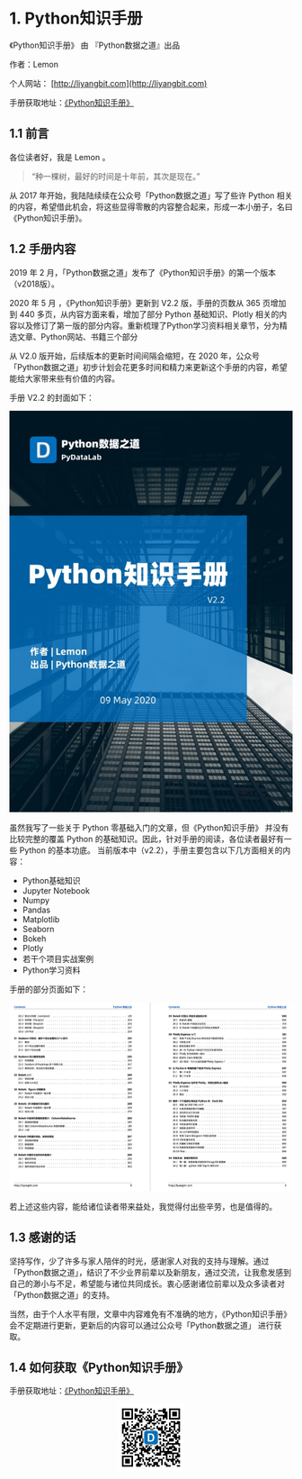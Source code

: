 # 1. Python知识手册

《Python知识手册》 由 『Python数据之道』出品

作者：Lemon

个人网站： [http://liyangbit.com](http://liyangbit.com)

手册获取地址：[《Python知识手册》](https://github.com/liyangbit/Python-Knowledge-Handbook/tree/master/handbook/V2.x)

## 1.1 前言

各位读者好，我是 Lemon 。

>“种一棵树，最好的时间是十年前，其次是现在。”

从 2017 年开始，我陆陆续续在公众号「Python数据之道」写了些许 Python 相关的内容，希望借此机会，将这些显得零散的内容整合起来，形成一本小册子，名曰《Python知识手册》。

## 1.2 手册内容

2019 年 2 月，「Python数据之道」发布了《Python知识手册》的第一个版本（v2018版）。

2020 年 5 月 ，《Python知识手册》更新到 V2.2 版，手册的页数从 365 页增加到 440 多页，从内容方面来看，增加了部分 Python 基础知识、Plotly 相关的内容以及修订了第一版的部分内容。重新梳理了Python学习资料相关章节，分为精选文章、Python网站、书籍三个部分

从 V2.0 版开始，后续版本的更新时间间隔会缩短，在 2020 年，公众号「Python数据之道」初步计划会花更多时间和精力来更新这个手册的内容，希望能给大家带来些有价值的内容。

手册 V2.2 的封面如下：

<div align="center">
    <img src="images/v2.2.jpg" width="600"/>
</div>

虽然我写了一些关于 Python 零基础入门的文章，但《Python知识手册》 并没有比较完整的覆盖 Python 的基础知识。因此，针对手册的阅读，各位读者最好有一些 Python 的基本功底。
当前版本中（v2.2），手册主要包含以下几方面相关的内容：

- Python基础知识
- Jupyter Notebook
- Numpy
- Pandas
- Matplotlib
- Seaborn
- Bokeh
- Plotly
- 若干个项目实战案例
- Python学习资料

手册的部分页面如下：

<div align="center">
    <img src="images/4.png" width="600"/>
</div>

若上述这些内容，能给诸位读者带来益处，我觉得付出些辛劳，也是值得的。

## 1.3 感谢的话

坚持写作，少了许多与家人陪伴的时光，感谢家人对我的支持与理解。通过「Python数据之道」，结识了不少业界前辈以及新朋友，通过交流，让我愈发感到自己的渺小与不足，希望能与诸位共同成长。衷心感谢诸位前辈以及众多读者对「Python数据之道」的支持。

当然，由于个人水平有限，文章中内容难免有不准确的地方，《Python知识手册》会不定期进行更新，更新后的内容可以通过公众号「Python数据之道」 进行获取。

## 1.4 如何获取《Python知识手册》

手册获取地址：[《Python知识手册》](https://github.com/liyangbit/Python-Knowledge-Handbook/tree/master/handbook/V2.x)

<div align="center"><img src="images/QR-PyDataLab-202002.jpg" width="120"/></div>
